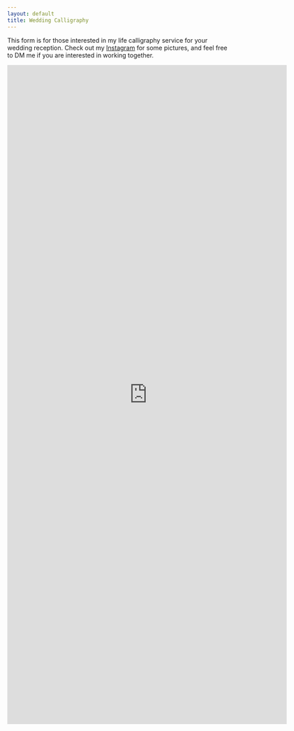 ```yaml
---
layout: default
title: Wedding Calligraphy
---
```


This form is for those interested in my life calligraphy service for your wedding reception. Check out my [Instagram](https://www.instagram.com/ilardocalligraphy/) for some pictures, and feel free to DM me if you are interested in working together. 

<iframe src="https://docs.google.com/forms/d/e/1FAIpQLSd1elNw0OpVavEjE5L4NFaPegmR0poHgTI6SBhJ6VGF_8_6vw/viewform?embedded=true" width="640" height="1506" frameborder="0" marginheight="0" marginwidth="0">Loading…</iframe>